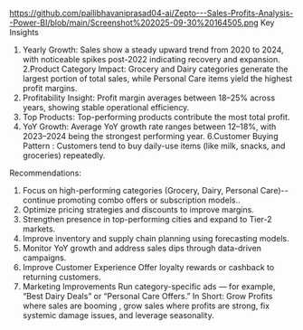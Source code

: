 
https://github.com/pallibhavaniprasad04-ai/Zepto---Sales-Profits-Analysis--Power-BI/blob/main/Screenshot%202025-09-30%20164505.png
Key Insights

1. Yearly Growth: Sales show a steady upward trend from 2020 to 2024, with noticeable spikes post-2022 indicating recovery and expansion.
 2.Product Category Impact: Grocery and Dairy categories generate the largest portion of total sales, while Personal Care items yield the highest profit margins.    
3. Profitability Insight: Profit margin averages between 18–25% across years, showing stable operational efficiency.
4. Top Products: Top-performing products contribute the most total profit.
5. YoY Growth: Average YoY growth rate ranges between 12–18%, with 2023–2024 being the strongest performing year.
6.Customer Buying Pattern : Customers tend to buy daily-use items (like milk, snacks, and groceries) repeatedly.

Recommendations:
1. Focus on high-performing categories (Grocery, Dairy, Personal Care)-- continue promoting combo offers or subscription models..
2. Optimize pricing strategies and discounts to improve margins.
3. Strengthen presence in top-performing cities and expand to Tier-2 markets.
4. Improve inventory and supply chain planning using forecasting models.
5. Monitor YoY growth and address sales dips through data-driven campaigns.
6. Improve Customer Experience Offer loyalty rewards or cashback to returning customers.
7. Marketing Improvements Run category-specific ads — for example, “Best Dairy Deals” or “Personal Care Offers.”
In Short: Grow Profits where sales are booming , grow sales where profits are strong, fix systemic damage issues, and leverage seasonality.


